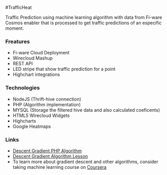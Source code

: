 #TrafficHeat

Traffic Prediction using machine learning algorithm with data from Fi-ware Cosmos enabler that is processed to get traffic predictions of an especific moment.


### Freatures
- Fi-ware Cloud Deployment
- Wirecloud Mashup
- REST API
- LED stripe that show traffic prediction for a point
- Highchart integrations

### Technologies
- NodeJS (Thrift-hive connection)
- PHP (Algorithm implementation)
- MYSQL (Storage the filtered hive data and also calculated coeficents)
- HTML5 Wirecloud Widgets
- Highcharts
- Google Heatmaps




### Links

- [Descent Gradient PHP Algorithm](https://gist.github.com/4642209.git)
- [Descent Gradient Algorithm Lesson](http://www.youtube.com/watch?v=-ifat0lYWLw)
- To learn more about gradient descent and other algorithms, consider taking machine learning course on [Coursera](https://www.coursera.org/course/ml)

